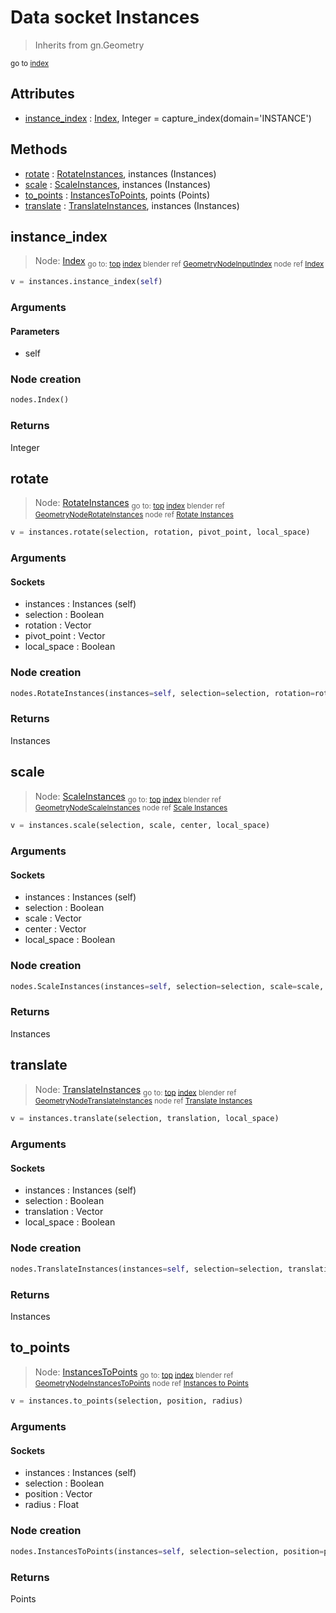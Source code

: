 
# Data socket Instances

> Inherits from gn.Geometry
  
<sub>go to [index](TBD)</sub>



## Attributes

- [instance_index](#instance_index) : [Index](section:nodes/Index.md), Integer = capture_index(domain='INSTANCE')

## Methods

- [rotate](#rotate) : [RotateInstances](section:nodes/RotateInstances.md), instances (Instances)
- [scale](#scale) : [ScaleInstances](section:nodes/ScaleInstances.md), instances (Instances)
- [to_points](#to_points) : [InstancesToPoints](section:nodes/InstancesToPoints.md), points (Points)
- [translate](#translate) : [TranslateInstances](section:nodes/TranslateInstances.md), instances (Instances)

## instance_index

> Node: [Index](section:nodes/Index)
<sub>go to: [top](#instances) [index](TBD)
blender ref [GeometryNodeInputIndex](https://docs.blender.org/api/current/bpy.types.GeometryNodeInputIndex.html)
node ref [Index](https://docs.blender.org/manual/en/latest/modeling/geometry_nodes/material/index.html) </sub>

```python
v = instances.instance_index(self)
```

### Arguments


#### Parameters

- self

### Node creation

```python
nodes.Index()
```

### Returns

Integer


## rotate

> Node: [RotateInstances](section:nodes/RotateInstances)
<sub>go to: [top](#instances) [index](TBD)
blender ref [GeometryNodeRotateInstances](https://docs.blender.org/api/current/bpy.types.GeometryNodeRotateInstances.html)
node ref [Rotate Instances](https://docs.blender.org/manual/en/latest/modeling/geometry_nodes/material/rotate_instances.html) </sub>

```python
v = instances.rotate(selection, rotation, pivot_point, local_space)
```

### Arguments


#### Sockets

- instances : Instances (self)
- selection : Boolean
- rotation : Vector
- pivot_point : Vector
- local_space : Boolean

### Node creation

```python
nodes.RotateInstances(instances=self, selection=selection, rotation=rotation, pivot_point=pivot_point, local_space=local_space)
```

### Returns

Instances


## scale

> Node: [ScaleInstances](section:nodes/ScaleInstances)
<sub>go to: [top](#instances) [index](TBD)
blender ref [GeometryNodeScaleInstances](https://docs.blender.org/api/current/bpy.types.GeometryNodeScaleInstances.html)
node ref [Scale Instances](https://docs.blender.org/manual/en/latest/modeling/geometry_nodes/material/scale_instances.html) </sub>

```python
v = instances.scale(selection, scale, center, local_space)
```

### Arguments


#### Sockets

- instances : Instances (self)
- selection : Boolean
- scale : Vector
- center : Vector
- local_space : Boolean

### Node creation

```python
nodes.ScaleInstances(instances=self, selection=selection, scale=scale, center=center, local_space=local_space)
```

### Returns

Instances


## translate

> Node: [TranslateInstances](section:nodes/TranslateInstances)
<sub>go to: [top](#instances) [index](TBD)
blender ref [GeometryNodeTranslateInstances](https://docs.blender.org/api/current/bpy.types.GeometryNodeTranslateInstances.html)
node ref [Translate Instances](https://docs.blender.org/manual/en/latest/modeling/geometry_nodes/material/translate_instances.html) </sub>

```python
v = instances.translate(selection, translation, local_space)
```

### Arguments


#### Sockets

- instances : Instances (self)
- selection : Boolean
- translation : Vector
- local_space : Boolean

### Node creation

```python
nodes.TranslateInstances(instances=self, selection=selection, translation=translation, local_space=local_space)
```

### Returns

Instances


## to_points

> Node: [InstancesToPoints](section:nodes/InstancesToPoints)
<sub>go to: [top](#instances) [index](TBD)
blender ref [GeometryNodeInstancesToPoints](https://docs.blender.org/api/current/bpy.types.GeometryNodeInstancesToPoints.html)
node ref [Instances to Points](https://docs.blender.org/manual/en/latest/modeling/geometry_nodes/material/instances_to_points.html) </sub>

```python
v = instances.to_points(selection, position, radius)
```

### Arguments


#### Sockets

- instances : Instances (self)
- selection : Boolean
- position : Vector
- radius : Float

### Node creation

```python
nodes.InstancesToPoints(instances=self, selection=selection, position=position, radius=radius)
```

### Returns

Points

